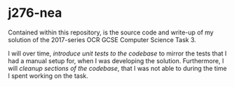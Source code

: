 j276-nea
========

Contained within this repository, is the source code and write-up of my solution of the
2017-series OCR GCSE Computer Science Task 3.

I will over time, *introduce unit tests to the codebase* to mirror the tests that I had a
manual setup for, when I was developing the solution. Furthermore, I will *cleanup sections
of the codebase*, that I was not able to during the time I spent working on the task.
